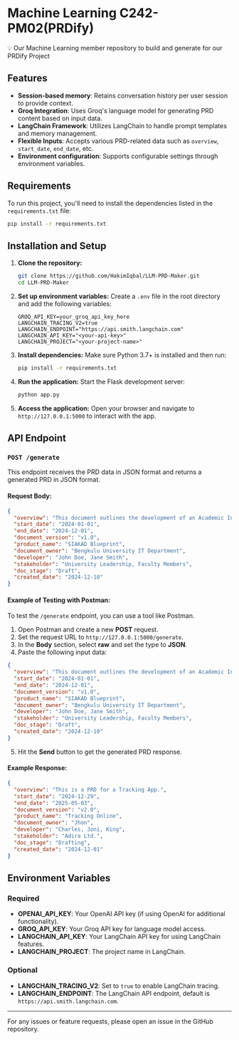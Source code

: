 # Machine Learning C242-PM02(PRDify)

💡 Our Machine Learning member repository to build and generate for our PRDify Project

## Features
- **Session-based memory**: Retains conversation history per user session to provide context.
- **Groq Integration**: Uses Groq's language model for generating PRD content based on input data.
- **LangChain Framework**: Utilizes LangChain to handle prompt templates and memory management.
- **Flexible Inputs**: Accepts various PRD-related data such as `overview`, `start_date`, `end_date`, etc.
- **Environment configuration**: Supports configurable settings through environment variables.

## Requirements
To run this project, you'll need to install the dependencies listed in the `requirements.txt` file:

```bash
pip install -r requirements.txt
```

## Installation and Setup

1. **Clone the repository:**
   ```bash
   git clone https://github.com/HakimIqbal/LLM-PRD-Maker.git
   cd LLM-PRD-Maker
   ```

2. **Set up environment variables:**
   Create a `.env` file in the root directory and add the following variables:

   ```env
   GROQ_API_KEY=your_groq_api_key_here
   LANGCHAIN_TRACING_V2=true
   LANGCHAIN_ENDPOINT="https://api.smith.langchain.com"
   LANGCHAIN_API_KEY="<your-api-key>"
   LANGCHAIN_PROJECT="<your-project-name>"
   ```

3. **Install dependencies:**
   Make sure Python 3.7+ is installed and then run:
   ```bash
   pip install -r requirements.txt
   ```

4. **Run the application:**
   Start the Flask development server:
   ```bash
   python app.py
   ```

5. **Access the application:**
   Open your browser and navigate to `http://127.0.0.1:5000` to interact with the app.

## API Endpoint

### `POST /generate`

This endpoint receives the PRD data in JSON format and returns a generated PRD in JSON format.

#### Request Body:
```json
{
  "overview": "This document outlines the development of an Academic Information System for Bengkulu University, focusing on user experience and backend integrations.",
  "start_date": "2024-01-01",
  "end_date": "2024-12-01",
  "document_version": "v1.0",
  "product_name": "SIAKAD Blueprint",
  "document_owner": "Bengkulu University IT Department",
  "developer": "John Doe, Jane Smith",
  "stakeholder": "University Leadership, Faculty Members",
  "doc_stage": "Draft",
  "created_date": "2024-12-10"
}
```

#### Example of Testing with Postman:

To test the `/generate` endpoint, you can use a tool like Postman. 

1. Open Postman and create a new **POST** request.
2. Set the request URL to `http://127.0.0.1:5000/generate`.
3. In the **Body** section, select **raw** and set the type to **JSON**.
4. Paste the following input data:

```json
{
  "overview": "This document outlines the development of an Academic Information System for Bengkulu University, focusing on user experience and backend integrations.",
  "start_date": "2024-01-01",
  "end_date": "2024-12-01",
  "document_version": "v1.0",
  "product_name": "SIAKAD Blueprint",
  "document_owner": "Bengkulu University IT Department",
  "developer": "John Doe, Jane Smith",
  "stakeholder": "University Leadership, Faculty Members",
  "doc_stage": "Draft",
  "created_date": "2024-12-10"
}
```

5. Hit the **Send** button to get the generated PRD response.

#### Example Response:
```json
{
  "overview": "This is a PRD for a Tracking App.",
  "start_date": "2024-12-29",
  "end_date": "2025-05-03",
  "document_version": "v2.0",
  "product_name": "Tracking Online",
  "document_owner": "Jhon",
  "developer": "Charles, Joni, King",
  "stakeholder": "Adira Ltd.",
  "doc_stage": "Drafting",
  "created_date": "2024-12-01"
}
```

## Environment Variables

### Required
- **OPENAI_API_KEY**: Your OpenAI API key (if using OpenAI for additional functionality).
- **GROQ_API_KEY**: Your Groq API key for language model access.
- **LANGCHAIN_API_KEY**: Your LangChain API key for using LangChain features.
- **LANGCHAIN_PROJECT**: The project name in LangChain.

### Optional
- **LANGCHAIN_TRACING_V2**: Set to `true` to enable LangChain tracing.
- **LANGCHAIN_ENDPOINT**: The LangChain API endpoint, default is `https://api.smith.langchain.com`.

---

For any issues or feature requests, please open an issue in the GitHub repository.